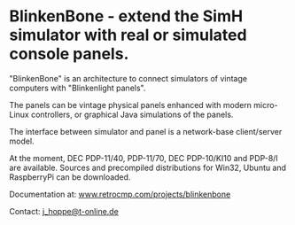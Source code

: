 # BlinkenBone - extend the SimH simulator with real or simulated console panels.

"BlinkenBone" is an architecture to connect simulators of vintage computers
with "Blinkenlight panels".

The panels can be vintage physical panels enhanced with modern micro-Linux controllers,
or graphical Java simulations of the panels.

The interface between simulator and panel is a network-base client/server model.

At the moment, DEC PDP-11/40, PDP-11/70, DEC PDP-10/KI10 and PDP-8/I are available.
Sources and precompiled distributions for Win32, Ubuntu and RaspberryPi can be downloaded.

Documentation at: www.retrocmp.com/projects/blinkenbone

Contact: j_hoppe@t-online.de

